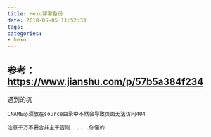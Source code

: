 ```yaml
---
title: Hexo博客备份
date: 2018-05-05 11:52:33
tags:
categories: 
- hexo
---
```


## 参考：https://www.jianshu.com/p/57b5a384f234

遇到的坑

    CNAME必须放在source目录中不然会导致页面无法访问404
    
    注意千万不要合并主干否则......你懂的
    
    